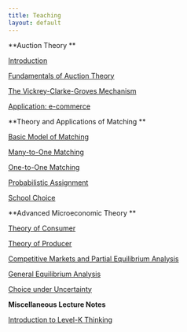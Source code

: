 ```yaml
---
title: Teaching
layout: default
---
```


**Auction Theory **



[Introduction](https://github.com/haihan/haihan.github.io/raw/master/teaching/intromarketdesign/lecture01.pdf)    

[Fundamentals of Auction Theory](https://github.com/haihan/haihan.github.io/blob/master/teaching/intromarketdesign/lecture02.pdf)        

[The Vickrey-Clarke-Groves Mechanism
](https://github.com/haihan/haihan.github.io/blob/master/teaching/intromarketdesign/lecture03.pdf)

[Application: e-commerce
](https://github.com/haihan/haihan.github.io/blob/master/teaching/intromarketdesign/lecture04.pdf)    


  **Theory and Applications of Matching **




[Basic Model of Matching](https://github.com/haihan/haihan.github.io/raw/master/teaching/intromatching/matching01.pdf)         

[Many-to-One Matching](https://github.com/haihan/haihan.github.io/raw/master/teaching/intromatching/matching02.pdf)       

[One-to-One Matching](https://github.com/haihan/haihan.github.io/raw/master/teaching/intromatching/matching03.pdf)         

[Probabilistic Assignment](https://github.com/haihan/haihan.github.io/raw/master/teaching/intromatching/matching04.pdf)     

[School Choice](https://github.com/haihan/haihan.github.io/raw/master/teaching/intromatching/matching04.pdf)     



**Advanced Microeconomic Theory **





[Theory of Consumer]("/Teaching/micro/consumer.pdf")  

[Theory of Producer]("/Teaching/micro/consumer.pdf")  

[Competitive Markets and Partial Equilibrium Analysis]("/Teaching/micro/consumer.pdf")  

[General Equilibrium Analysis]("/Teaching/micro/consumer.pdf")  

[Choice under Uncertainty]("/Teaching/micro/consumer.pdf")	     




**Miscellaneous Lecture Notes**



[Introduction to Level-K Thinking](https://github.com/haihan/haihan.github.io/raw/master/teaching/micro/Level_k.pdf)

